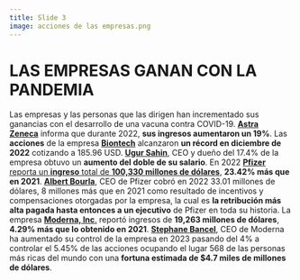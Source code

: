 ```yaml
---
title: Slide 3
image: acciones de las empresas.png
---
```


# LAS EMPRESAS GANAN CON LA PANDEMIA

Las empresas y las personas que las dirigen han incrementado sus ganancias con el desarrollo de una vacuna contra COVID-19. [**Astra Zeneca**](https://www.sec.gov/ix?doc=/Archives/edgar/data/0000901832/000110465922025720/azn-20211231x20f.htm) informa que durante 2022, **sus ingresos aumentaron un 19%**. Las **acciones** de la empresa [**Biontech**](https://www.sec.gov/ix?doc=/Archives/edgar/data/1776985/000119312523079791/d377167d20f.htm) alcanzaron **un récord en diciembre de 2022** cotizando a 185.96 USD. [**Ugur Sahin**](https://www.sec.gov/ix?doc=/Archives/edgar/data/1776985/000119312523079791/d377167d20f.htm), CEO y dueño del 17.4% de la empresa obtuvo un **aumento del doble de su salario**.  En 2022 [**Pfizer** reporta un **ingreso** total de **100,330 millones de dólares**](https://s28.q4cdn.com/781576035/files/doc_financials/2022/q4/Q4-2022-PFE-Earnings-Release.pdf), **23.42% más que en 2021**. [**Albert Bourla**](https://www.sec.gov/ix?doc=/Archives/edgar/data/0000078003/000007800323000040/pfe-20230315.htm#i64b8bbaec1454cdb81dd0869649de7b6_133), CEO de Pfizer cobró en 2022 33.01 millones de dólares, 8 millones más que en 2021 como resultado de incentivos y compensaciones otorgadas por la empresa, la cual es **la retribución más alta pagada hasta entonces a un ejecutivo** de Pfizer en toda su historia.  La empresa [**Moderna, Inc**.](https://www.sec.gov/ix?doc=/Archives/edgar/data/1682852/000168285222000012/mrna-20211231.htm) reportó ingresos de **19,263 millones de dólares**, **4.29% más que lo obtenido en 2021**. [**Stephane Bancel**](https://www.forbes.com/profile/stephane-bancel/?sh=2cdb850b3742), CEO de Moderna ha aumentado su control de la empresa en 2023 pasando del 4% a controlar el 5.45% de las acciones ocupando el lugar 568 de las personas más ricas del mundo con una **fortuna estimada  de $4.7 miles de millones de dólares**. 
